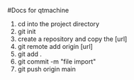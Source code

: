 #Docs for qtmachine
1. cd into the project directory
2. git init
3. create a repository and copy the [url]
4. git remote add origin [url]
5. git add .
6. git commit -m "file import"
7. git push origin main
